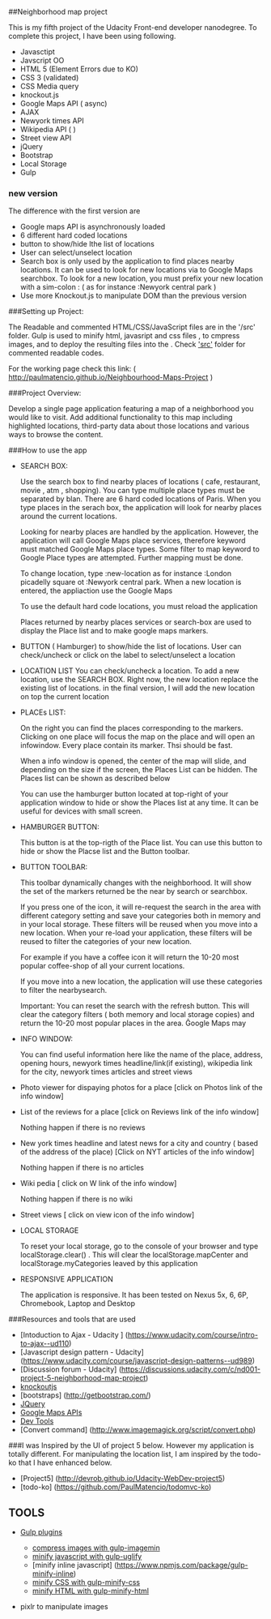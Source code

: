 ##Neighborhood map project


This is my  fifth project of the Udacity Front-end developer nanodegree. To complete this project, I have been using following.

* Javasctipt
* Javscript OO
* HTML 5 (Element Errors due to KO)
* CSS 3 (validated)
* CSS Media query
* knockout.js
* Google Maps API ( async)
* AJAX
* Newyork times API
* Wikipedia API ( )
* Street view API
* jQuery
* Bootstrap
* Local Storage
* Gulp

### new version
The difference with the first version are

* Google maps API is asynchronously loaded
* 6 different hard coded locations
* button to show/hide lthe list of locations
* User can select/unselect location
* Search box is only used by the application to find places nearby locations. It can be used to look for new locations via to Google Maps searchbox. To look for a new location, you must prefix your new location with a sim-colon :  ( as for instance :Newyork central park )
* Use more  Knockout.js to manipulate DOM than the previous version


###Setting up Project:

The Readable and commented HTML/CSS/JavaScript files are in the '<project folder>/src' folder. Gulp is used to minify html, javasript and css files , to cmpress images, and to deploy the resulting files into the <project folder>. Check ['src'](https://github.com/PaulMatencio/Neighbourhood-Maps-Project/tree/master/src) folder for commented readable codes.

For the working page check this link: ( http://paulmatencio.github.io/Neighbourhood-Maps-Project )

###Project Overview:

Develop a single page application featuring a map of a neighborhood you would like to visit. Add additional functionality to this map including highlighted locations, third-party data about those locations and various ways to browse the content.

###How to use the app

* SEARCH BOX:

   Use the search box to find nearby places of locations ( cafe, restaurant, movie , atm , shopping). You can type multiple place types must be separated by blan. There are 6 hard coded locations of Paris. When you type places in the serach box, the application will look for nearby places around the current locations.

  Looking for nearby places are handled by the application. However, the application will call Google Maps place services, therefore keyword must matched Google Maps place types. Some filter to map keyword to Google Place types are attempted. Further mapping must be done.

  To change location, type :new-location as for instance :London picadelly square ot :Newyork central park. When a new location is entered, the appliaction use the Google Maps

  To use the default hard code locations, you must reload the application

  Places returned by nearby places services or search-box are used to display the Place list and to make google maps markers.

* BUTTON ( Hamburger) to show/hide the list of locations. User can check/uncheck or click on the label to select/unselect a location

* LOCATION LIST
  You can check/uncheck a location. To add a new location, use the SEARCH BOX.
  Right now, the new location replace the existing list of locations.
  in the final version, I will add the new location on top the current location

* PLACEs LIST:

   On the right you can find the places corresponding to the markers. Clicking on one place will focus the map on the place and will open an infowindow. Every place contain its marker. Thsi should be fast.

   When a info window is opened, the center of the map will slide, and depending on the size if the screen, the Places List can be hidden. The Places list can be shown as described below

   You can use the hamburger button located at top-right of your application window to  hide or show the Places list at any time. It can be useful for devices with small screen.

* HAMBURGER BUTTON:

  This button is at the top-rigth of the Place list.
  You can use this button to hide or show the Placse list and the Button toolbar.

* BUTTON TOOLBAR:

   This toolbar dynamically changes with the neighborhood. It will show the set of the markers returned be the near by search or searchbox.

   If you press one of the icon, it will re-request the search in the area with different category setting and save your categories both in memory and in your local storage. These filters will be reused when you move into a new location. When your re-load your application, these filters will be reused to filter the categories of your new location.

   For example if you have a coffee icon it will return the 10-20 most popular coffee-shop of all your current locations.

   If you move into a new location, the application will use these categories to filter the nearbysearch.

   Important: You can reset the search with the refresh button. This will clear the category filters ( both memory and local storage copies) and return the 10-20 most popular places in the area. Ĝoogle Maps may


* INFO WINDOW:

   You can find useful information here like the name of the place, address, opening hours, newyork times headline/link(if existing), wikipedia link for the city, newyork times articles and street views

* Photo viewer for dispaying photos for a place  [click on Photos link of the info window]

* List  of the reviews for a place [click on Reviews link of the info window]

  Nothing happen if there is no reviews

* New york times headline  and latest news for a city and country ( based of the address of the place)  [Click on NYT articles of the info window]

  Nothing happen if there is no articles

* Wiki pedia [ click on W link of the info window]

  Nothing happen if there is no wiki

* Street views [ click on view icon of the info window]


* LOCAL STORAGE

  To reset your local storage, go to the console of your browser and type localStorage.clear() . This will clear the localStorage.mapCenter and localStorage.myCategories leaved by this application

* RESPONSIVE APPLICATION

  The application is responsive. It has been tested on Nexus 5x, 6, 6P, Chromebook, Laptop and Desktop

###Resources and tools that are used

* [Intoduction to Ajax - Udacity ] (https://www.udacity.com/course/intro-to-ajax--ud110)
* [Javascript design pattern - Udacity] (https://www.udacity.com/course/javascript-design-patterns--ud989)
* [Discussion forum - Udacity]  (https://discussions.udacity.com/c/nd001-project-5-neighborhood-map-project)
* [knockoutjs](http://knockoutjs.com/)
* [bootstraps] (http://getbootstrap.com/)
* [JQuery](https://jquery.com/)
* [Google Maps APIs](https://developers.google.com/maps/?hl=en)
* [Dev Tools](https://developer.chrome.com/devtools/docs/rendering-settings)
* [Convert command] (http://www.imagemagick.org/script/convert.php)

###I was Inspired by the UI of project 5 below. However my application is totally different. For manipulating the location list, I am inspired by the todo-ko that I have enhanced below.

* [Project5] (http://devrob.github.io/Udacity-WebDev-project5)
* [todo-ko] (https://github.com/PaulMatencio/todomvc-ko)


## TOOLS

* [Gulp plugins](http://gulpjs.com/plugins/)
    * [compress images with gulp-imagemin](https://www.npmjs.com/package/gulp-imagemin)
    * [minify javascript with gulp-uglify](https://www.npmjs.com/package/gulp-uglify/)
    * [minify inline javascript] (https://www.npmjs.com/package/gulp-minify-inline)
    * [minify CSS with gulp-minify-css](https://www.npmjs.com/package/gulp-minify-css)
    * [minify HTML with gulp-minify-html](https://www.npmjs.com/package/gulp-minify-html)

* pixlr to manipulate images

